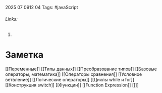 2025 07 0912 04
Tags: #javaScript 
###### Links: 
1) 
# Заметка
[[Переменные]]
[[Типы данных]]
[[Преобразование типов]]
[[Базовые операторы, математика]]
[[Операторы сравнения]]
[[Условное ветвление]]
[[Логические операторы]]
[[Циклы while и for]]
[[Конструкция switch]]
[[Функции]]
[[Function Expression]]
[[]]